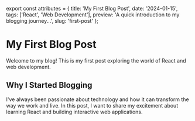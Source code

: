 export const attributes = {
  title: 'My First Blog Post',
  date: '2024-01-15',
  tags: ['React', 'Web Development'],
  preview: 'A quick introduction to my blogging journey...',
  slug: 'first-post'
};

# My First Blog Post

Welcome to my blog! This is my first post exploring the world of React and web development.

## Why I Started Blogging

I've always been passionate about technology and how it can transform the way we work and live. In this post, I want to share my excitement about learning React and building interactive web applications.